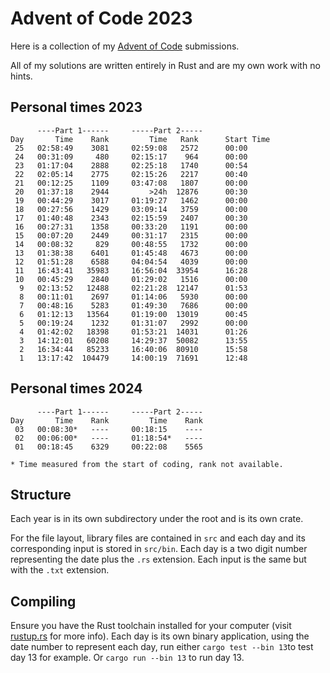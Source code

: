 # Advent of Code 2023
Here is a collection of my [Advent of Code](https://adventofcode.com/) submissions.

All of my solutions are written entirely in Rust and are my own work with no hints.

## Personal times 2023
```
      ----Part 1------     -----Part 2-----
Day       Time    Rank         Time   Rank      Start Time
 25   02:58:49    3081     02:59:08   2572      00:00
 24   00:31:09     480     02:15:17    964      00:00
 23   01:17:04    2888     02:25:18   1740      00:54
 22   02:05:14    2775     02:15:26   2217      00:40
 21   00:12:25    1109     03:47:08   1807      00:00
 20   01:37:18    2944         >24h  12876      00:30
 19   00:44:29    3017     01:19:27   1462      00:00
 18   00:27:56    1429     03:09:14   3759      00:00
 17   01:40:48    2343     02:15:59   2407      00:30
 16   00:27:31    1358     00:33:20   1191      00:00
 15   00:07:20    2449     00:31:17   2315      00:00
 14   00:08:32     829     00:48:55   1732      00:00
 13   01:38:38    6401     01:45:48   4673      00:00
 12   01:51:28    6588     04:04:54   4039      00:00
 11   16:43:41   35983     16:56:04  33954      16:28
 10   00:45:29    2840     01:29:02   1516      00:00
  9   02:13:52   12488     02:21:28  12147      01:53
  8   00:11:01    2697     01:14:06   5930      00:00
  7   00:48:16    5283     01:49:30   7686      00:00
  6   01:12:13   13564     01:19:00  13019      00:45
  5   00:19:24    1232     01:31:07   2992      00:00
  4   01:42:02   18398     01:53:21  14031      01:26
  3   14:12:01   60208     14:29:37  50082      13:55
  2   16:34:44   85233     16:40:06  80910      15:58
  1   13:17:42  104479     14:00:19  71691      12:48
```

## Personal times 2024
```
      ----Part 1------     -----Part 2-----
Day       Time    Rank         Time    Rank
 03   00:08:30*   ----     00:18:15    ----
 02   00:06:00*   ----     01:18:54*   ----
 01   00:18:45    6329     00:22:08    5565

* Time measured from the start of coding, rank not available. 
```

## Structure
Each year is in its own subdirectory under the root and is its own crate.

For the file layout, library files are contained in `src` and each day and its corresponding input is stored in `src/bin`. Each day is a two digit number representing the date plus the `.rs` extension. Each input is the same but with the `.txt` extension.

## Compiling
Ensure you have the Rust toolchain installed for your computer (visit [rustup.rs](https://rustup.rs) for more info).
Each day is its own binary application, using the date number to represent each day,
run either `cargo test --bin 13`to test day 13 for example. Or `cargo run --bin 13`
to run day 13.



